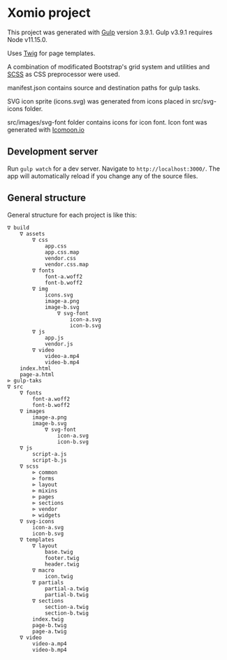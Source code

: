 # Xomio project

This project was generated with [Gulp](https://www.npmjs.com/package/gulp/v/3.9.1) version 3.9.1.
Gulp v3.9.1 requires Node v11.15.0.

Uses [Twig](https://twig.symfony.com/doc/3.x/templates.html) for page templates.

A combination of modificated Bootstrap's grid system and utilities and [SCSS](https://sass-lang.com/) as CSS preprocessor were used.

manifest.json contains source and destination paths for gulp tasks.

SVG icon sprite (icons.svg) was generated from icons placed in src/svg-icons folder.

src/images/svg-font folder contains icons for icon font.
Icon font was generated with [Icomoon.io](https://icomoon.io/app)


## Development server

Run `gulp watch` for a dev server. Navigate to `http://localhost:3000/`. The app will automatically reload if you change any of the source files.


## General structure

General structure for each project is like this:

```text
∇ build
    ∇ assets
        ∇ css
            app.css
            app.css.map
            vendor.css
            vendor.css.map
        ∇ fonts
            font-a.woff2
            font-b.woff2
        ∇ img
            icons.svg
            image-a.png
            image-b.svg
                ∇ svg-font
                    icon-a.svg
                    icon-b.svg
        ∇ js
            app.js
            vendor.js
        ∇ video
            video-a.mp4
            video-b.mp4
    index.html
    page-a.html
⊳ gulp-taks
∇ src
    ∇ fonts
        font-a.woff2
        font-b.woff2
    ∇ images
        image-a.png
        image-b.svg
            ∇ svg-font
                icon-a.svg
                icon-b.svg
    ∇ js
        script-a.js
        script-b.js
    ∇ scss
        ⊳ common
        ⊳ forms
        ⊳ layout
        ⊳ mixins
        ⊳ pages
        ⊳ sections
        ⊳ vendor
        ⊳ widgets
    ∇ svg-icons
        icon-a.svg
        icon-b.svg
    ∇ templates
        ∇ layout
            base.twig
            footer.twig
            header.twig
        ∇ macro
            icon.twig
        ∇ partials
            partial-a.twig
            partial-b.twig
        ∇ sections
            section-a.twig
            section-b.twig
        index.twig
        page-b.twig
        page-a.twig
    ∇ video
        video-a.mp4
        video-b.mp4
```